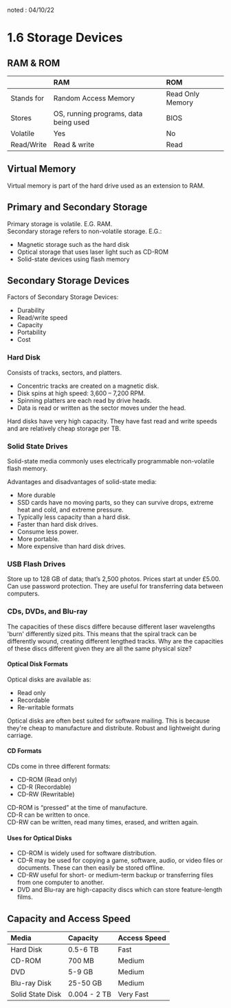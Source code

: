 noted : 04/10/22

# 1.6 Storage Devices

## RAM & ROM

|            | RAM                                   | ROM              |
| :--------- | :------------------------------------ | :--------------- |
| Stands for | Random Access Memory                  | Read Only Memory |
| Stores     | OS, running programs, data being used | BIOS             |
| Volatile   | Yes                                   | No               |
| Read/Write | Read & write                          | Read             |

## Virtual Memory

Virtual memory is part of the hard drive used as an extension to RAM.

## Primary and Secondary Storage

Primary storage is volatile. E.G. RAM.  
Secondary storage refers to non-volatile storage. E.G.:

-   Magnetic storage such as the hard disk
-   Optical storage that uses laser light such as CD-ROM
-   Solid-state devices using flash memory

## Secondary Storage Devices

Factors of Secondary Storage Devices:

-   Durability
-   Read/write speed
-   Capacity
-   Portability
-   Cost

### Hard Disk

Consists of tracks, sectors, and platters.

-   Concentric tracks are created on a magnetic disk.
-   Disk spins at high speed: 3,600 – 7,200 RPM.
-   Spinning platters are each read by drive heads.
-   Data is read or written as the sector moves under the head.

Hard disks have very high capacity. They have fast read and write speeds and are relatively cheap storage per TB.

### Solid State Drives

Solid-state media commonly uses electrically programmable non-volatile flash memory.

Advantages and disadvantages of solid-state media:

-   More durable
-   SSD cards have no moving parts, so they can survive drops, extreme heat and cold, and extreme pressure.
-   Typically less capacity than a hard disk.
-   Faster than hard disk drives.
-   Consume less power.
-   More portable.
-   More expensive than hard disk drives.

### USB Flash Drives

Store up to 128 GB of data; that’s 2,500 photos. Prices start at under £5.00. Can use password protection. They are useful for transferring data between computers.

### CDs, DVDs, and Blu-ray

The capacities of these discs differe because different laser wavelengths 'burn' differently sized pits. This means that the spiral track can be differently wound, creating different lengthed tracks.
Why are the capacities of these discs different given they are all the same physical size?

#### Optical Disk Formats

Optical disks are available as:

-   Read only
-   Recordable
-   Re-writable formats

Optical disks are often best suited for software mailing. This is because they're cheap to manufacture and distribute. Robust and lightweight during carriage.

#### CD Formats

CDs come in three different formats:

-   CD-ROM (Read only)
-   CD-R (Recordable)
-   CD-RW (Rewritable)

CD-ROM is “pressed” at the time of manufacture.  
CD-R can be written to once.  
CD-RW can be written, read many times, erased, and written again.

#### Uses for Optical Disks

-   CD-ROM is widely used for software distribution.
-   CD-R may be used for copying a game, software, audio, or video files or documents. These can then easily be stored offline.
-   CD-RW useful for short- or medium-term backup or transferring files from one computer to another.
-   DVD and Blu-ray are high-capacity discs which can store feature-length films.

## Capacity and Access Speed

| Media            | Capacity     | Access Speed |
| :--------------- | :----------- | :----------- |
| Hard Disk        | 0.5-6 TB     | Fast         |
| CD-ROM           | 700 MB       | Medium       |
| DVD              | 5-9 GB       | Medium       |
| Blu-ray Disk     | 25-50 GB     | Medium       |
| Solid State Disk | 0.004 - 2 TB | Very Fast    |

